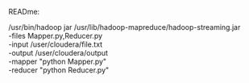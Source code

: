 READme:

/usr/bin/hadoop jar /usr/lib/hadoop-mapreduce/hadoop-streaming.jar \
-files Mapper.py,Reducer.py \
-input /user/cloudera/file.txt \
-output /user/cloudera/output \
-mapper "python Mapper.py" \
-reducer "python Reducer.py"
